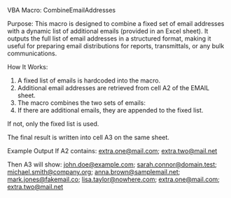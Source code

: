 VBA Macro: CombineEmailAddresses

Purpose: This macro is designed to combine a fixed set of email addresses with a dynamic list of additional emails (provided in an Excel sheet). It outputs the full list of email addresses in a structured format, making it useful for preparing email distributions for reports, transmittals, or any bulk communications.

How It Works: 
1) A fixed list of emails is hardcoded into the macro. 
2) Additional email addresses are retrieved from cell A2 of the EMAIL sheet.
3) The macro combines the two sets of emails:
4) If there are additional emails, they are appended to the fixed list.

If not, only the fixed list is used.

The final result is written into cell A3 on the same sheet.

Example Output
If A2 contains:
extra.one@mail.com; extra.two@mail.net

Then A3 will show:
john.doe@example.com; sarah.connor@domain.test; michael.smith@company.org; anna.brown@samplemail.net; mark.jones@fakemail.co; lisa.taylor@nowhere.com; extra.one@mail.com; extra.two@mail.net


